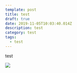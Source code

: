 ```yaml
---
template: post
title: test
draft: true
date: 2019-11-05T10:03:40.014Z
description: test
category: test
tags:
  - test
---
```

test

![](/media/cs.jpeg)
